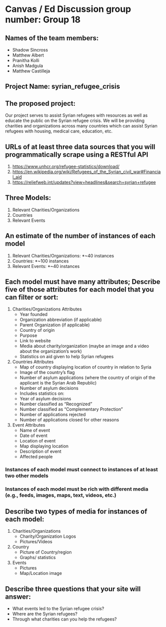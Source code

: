 

# Canvas / Ed Discussion group number: Group 18
## Names of the team members:

* Shadow Sincross
* Matthew Albert
* Pranitha Kolli
* Anish Madgula
* Matthew Castilleja

## Project Name: syrian_refugee_crisis

## The proposed project:
Our project serves to assist Syrian refugees with resources as well as educate the public on the Syrian refugee crisis. We will be providing charities and organizations across many countries which can assist Syrian refugees with housing, medical care, education, etc. 

## URLs of at least three data sources that you will programmatically scrape using a RESTful API 
1. https://www.unhcr.org/refugee-statistics/download/
1. https://en.wikipedia.org/wiki/Refugees_of_the_Syrian_civil_war#Financial_aid
1. https://reliefweb.int/updates?view=headlines&search=syrian+refugee

## Three Models:
1. Relevant Charities/Organizations
1. Countries 
1. Relevant Events

## An estimate of the number of instances of each model
1. Relevant Charities/Organizations: *~40 instances
1. Countries: *~100 instances
1. Relevant Events: *~40 instances 

## Each model must have many attributes; Describe five of those attributes for each model that you can filter or sort:
1. Charities/Organizations Attributes
    * Year founded
    * Organization abbreviation (if applicable)
    * Parent Organization (if applicable)
    * Country of origin
    * Purpose
    * Link to website
    * Media about charity/organization (maybe an image and a video about the organization’s work)
    * Statistics on aid given to help Syrian refugees
1. Countries Attributes
    * Map of country displaying location of country in relation to Syria
    * Image of the country’s flag
    * Number of asylum applications (where the country of origin of the applicant is the Syrian Arab Republic)
    * Number of asylum decisions
    * Includes statistics on:
    * Year of asylum decisions
    * Number classified as “Recognized”
    * Number classified as “Complementary Protection”
    * Number of applications rejected
    * Number of applications closed for other reasons
1. Event Attributes
    * Name of event
    * Date of event
    * Location of event
    * Map displaying location
    * Description of event
    * Affected people

### Instances of each model must connect to instances of at least two other models
### Instances of each model must be rich with different media (e.g., feeds, images, maps, text, videos, etc.)

## Describe two types of media for instances of each model:
1. Charities/Organizations
    * Charity/Organization Logos 
    * Pictures/Videos
1. Country 
    * Picture of Country/region 
    * Graphs/ statistics 
1. Events 
    * Pictures
    * Map/Location image

## Describe three questions that your site will answer:
* What events led to the Syrian refugee crisis?
* Where are the Syrian refugees?
* Through what charities can you help the refugees?
